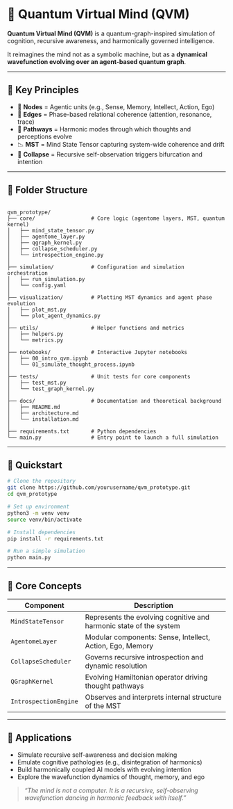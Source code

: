 # 🧠 Quantum Virtual Mind (QVM)

**Quantum Virtual Mind (QVM)** is a quantum-graph-inspired simulation of cognition, recursive awareness, and harmonically governed intelligence.

It reimagines the mind not as a symbolic machine, but as a **dynamical wavefunction evolving over an agent-based quantum graph**.

---

## 🌌 Key Principles

- 🧩 **Nodes** = Agentic units (e.g., Sense, Memory, Intellect, Action, Ego)
- 🔗 **Edges** = Phase-based relational coherence (attention, resonance, trace)
- 🎼 **Pathways** = Harmonic modes through which thoughts and perceptions evolve
- 📉 **MST** = Mind State Tensor capturing system-wide coherence and drift
- 🔄 **Collapse** = Recursive self-observation triggers bifurcation and intention

---

## 📁 Folder Structure

```

qvm_prototype/
├── core/                  # Core logic (agentome layers, MST, quantum kernel)
│   ├── mind_state_tensor.py
│   ├── agentome_layer.py
│   ├── qgraph_kernel.py
│   ├── collapse_scheduler.py
│   └── introspection_engine.py
│
├── simulation/            # Configuration and simulation orchestration
│   ├── run_simulation.py
│   └── config.yaml
│
├── visualization/         # Plotting MST dynamics and agent phase evolution
│   ├── plot_mst.py
│   └── plot_agent_dynamics.py
│
├── utils/                 # Helper functions and metrics
│   ├── helpers.py
│   └── metrics.py
│
├── notebooks/             # Interactive Jupyter notebooks
│   ├── 00_intro_qvm.ipynb
│   └── 01_simulate_thought_process.ipynb
│
├── tests/                 # Unit tests for core components
│   ├── test_mst.py
│   └── test_graph_kernel.py
│
├── docs/                  # Documentation and theoretical background
│   ├── README.md
│   ├── architecture.md
│   └── installation.md
│
├── requirements.txt       # Python dependencies
└── main.py                # Entry point to launch a full simulation

````

---

## 🚀 Quickstart

```bash
# Clone the repository
git clone https://github.com/yourusername/qvm_prototype.git
cd qvm_prototype

# Set up environment
python3 -m venv venv
source venv/bin/activate

# Install dependencies
pip install -r requirements.txt

# Run a simple simulation
python main.py
````

---

## 🧠 Core Concepts

| Component             | Description                                                        |
| --------------------- | ------------------------------------------------------------------ |
| `MindStateTensor`     | Represents the evolving cognitive and harmonic state of the system |
| `AgentomeLayer`       | Modular components: Sense, Intellect, Action, Ego, Memory          |
| `CollapseScheduler`   | Governs recursive introspection and dynamic resolution             |
| `QGraphKernel`        | Evolving Hamiltonian operator driving thought pathways             |
| `IntrospectionEngine` | Observes and interprets internal structure of the MST              |

---

## 🎯 Applications

* Simulate recursive self-awareness and decision making
* Emulate cognitive pathologies (e.g., disintegration of harmonics)
* Build harmonically coupled AI models with evolving intention
* Explore the wavefunction dynamics of thought, memory, and ego



> *“The mind is not a computer. It is a recursive, self-observing wavefunction dancing in harmonic feedback with itself.”*

